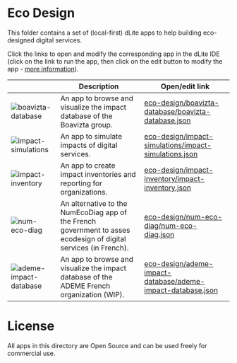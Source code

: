 
# Eco Design

This folder contains a set of (local-first) dLite apps to help building eco-designed digital services.

Click the links to open and modify the corresponding app in the dLite IDE (click on the link to run the app, then click on the edit button to modify the app - [more information](../README.md#getting-started)).

|               | Description | Open/edit link |
| ------------- | ------------- | ------------- |
| ![boavizta-database](https://img.icons8.com/stickers/100/search-database.png) | An app to browse and visualize the impact database of the Boavizta group. | [eco-design/boavizta-database/boavizta-database.json](https://platform.dlite.io/?src=https://raw.githubusercontent.com/cincheo/dlite/main/eco-design/boavizta-database/boavizta-database.json) |
| ![impact-simulations](https://img.icons8.com/stickers/100/combo-chart.png) | An app to simulate impacts of digital services. | [eco-design/impact-simulations/impact-simulations.json](https://platform.dlite.io/?src=https://raw.githubusercontent.com/cincheo/dlite/main/eco-design/impact-simulations/impact-simulations.json) |
| ![impact-inventory](https://img.icons8.com/stickers/100/inspection.png) | An app to create impact inventories and reporting for organizations. | [eco-design/impact-inventory/impact-inventory.json](https://platform.dlite.io/?src=https://raw.githubusercontent.com/cincheo/dlite/main/eco-design/impact-inventory/impact-inventory.json) |
| ![num-eco-diag](https://img.icons8.com/stickers/100/test.png) | An alternative to the NumEcoDiag app of the French government to asses ecodesign of digital services (in French). | [eco-design/num-eco-diag/num-eco-diag.json](https://platform.dlite.io/?src=https://raw.githubusercontent.com/cincheo/dlite/main/eco-design/num-eco-diag/num-eco-diag.json) |
| ![ademe-impact-database](https://img.icons8.com/stickers/100/search-database.png) | An app to browse and visualize the impact database of the ADEME French organization (WIP). | [eco-design/ademe-impact-database/ademe-impact-database.json](https://platform.dlite.io/?src=https://raw.githubusercontent.com/cincheo/dlite/main/eco-design/ademe-impact-database/ademe-impact-database.json) |


# License

All apps in this directory are Open Source and can be used freely for commercial use.
